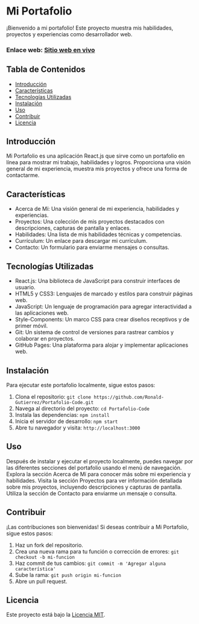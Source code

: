 # Mi Portafolio
¡Bienvenido a mi portafolio! Este proyecto muestra mis habilidades, proyectos y experiencias como desarrollador web.

### Enlace web: [Sitio web en vivo](https://ronaldgutierrez.netlify.app/)

## Tabla de Contenidos
- [Introducción](#introducción)
- [Características](#características)
- [Tecnologías Utilizadas](#tecnologías-utilizadas)
- [Instalación](#instalación)
- [Uso](#uso)
- [Contribuir](#contribuir)
- [Licencia](#licencia)

## Introducción
Mi Portafolio es una aplicación React.js que sirve como un portafolio en línea para mostrar mi trabajo, habilidades y logros. Proporciona una visión general de mi experiencia, muestra mis proyectos y ofrece una forma de contactarme.

## Características
- Acerca de Mí: Una visión general de mi experiencia, habilidades y experiencias.
- Proyectos: Una colección de mis proyectos destacados con descripciones, capturas de pantalla y enlaces.
- Habilidades: Una lista de mis habilidades técnicas y competencias.
- Currículum: Un enlace para descargar mi currículum.
- Contacto: Un formulario para enviarme mensajes o consultas.

## Tecnologías Utilizadas
- React.js: Una biblioteca de JavaScript para construir interfaces de usuario.
- HTML5 y CSS3: Lenguajes de marcado y estilos para construir páginas web.
- JavaScript: Un lenguaje de programación para agregar interactividad a las aplicaciones web.
- Style-Components: Un marco CSS para crear diseños receptivos y de primer móvil.
- Git: Un sistema de control de versiones para rastrear cambios y colaborar en proyectos.
- GitHub Pages: Una plataforma para alojar y implementar aplicaciones web.

## Instalación
Para ejecutar este portafolio localmente, sigue estos pasos:

1. Clona el repositorio: `git clone https://github.com/Ronald-Gutierrez/Portafolio-Code.git`
2. Navega al directorio del proyecto: `cd Portafolio-Code`
3. Instala las dependencias: `npm install`
4. Inicia el servidor de desarrollo: `npm start`
5. Abre tu navegador y visita: `http://localhost:3000`

## Uso
Después de instalar y ejecutar el proyecto localmente, puedes navegar por las diferentes secciones del portafolio usando el menú de navegación. Explora la sección Acerca de Mí para conocer más sobre mi experiencia y habilidades. Visita la sección Proyectos para ver información detallada sobre mis proyectos, incluyendo descripciones y capturas de pantalla. Utiliza la sección de Contacto para enviarme un mensaje o consulta.

## Contribuir
¡Las contribuciones son bienvenidas! Si deseas contribuir a Mi Portafolio, sigue estos pasos:

1. Haz un fork del repositorio.
2. Crea una nueva rama para tu función o corrección de errores: `git checkout -b mi-funcion`
3. Haz commit de tus cambios: `git commit -m 'Agregar alguna característica'`
4. Sube la rama: `git push origin mi-funcion`
5. Abre un pull request.

## Licencia
Este proyecto está bajo la [Licencia MIT](LICENSE).
